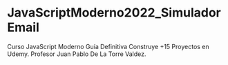 # JavaScriptModerno2022_SimuladorEmail
Curso JavaScript Moderno Guía Definitiva Construye +15 Proyectos en Udemy. Profesor Juan Pablo De La Torre Valdez.
